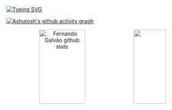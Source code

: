
[![Typing SVG](https://readme-typing-svg.herokuapp.com/?color=defe47&size=35&center=true&vCenter=true&width=1000&lines=Olá,+Meu+nome+é+Fernando+Galvão;Tenho+28+anos;Sou+de+Brasília/DF;Sou+formado+em+Pedagogia;Estou+me+formando+em+Gestão+de+T.I;Estudo+para+ser+um+desenvolverdor+front-end+:%29)](https://git.io/typing-svg)

[![Ashutosh's github activity graph](https://github-readme-activity-graph.cyclic.app/graph?username=Fernandogalvao1&bg_color=0d1117&color=defe47&line=7700a6&point=defe47&area=true&hide_border=true)](https://github.com/ashutosh00710/github-readme-activity-graph)

<div align="center">  
  <img width="49%" height="195px" src="https://github-readme-stats.vercel.app/api?username=Fernandogalvao1&show_icons=true&count_private=true&hide_border=true&title_color=defe47&icon_color=fe00fe&text_color=ffffff&bg_color=0d1117" alt="Fernando Galvão github stats" /> 
  <img width="41%" height="195px" src="https://github-readme-stats.vercel.app/api/top-langs/?username=Fernandogalvao1&layout=compact&hide_border=true&title_color=defe47&text_color=fe00fe&bg_color=0d1117" />
</div>



